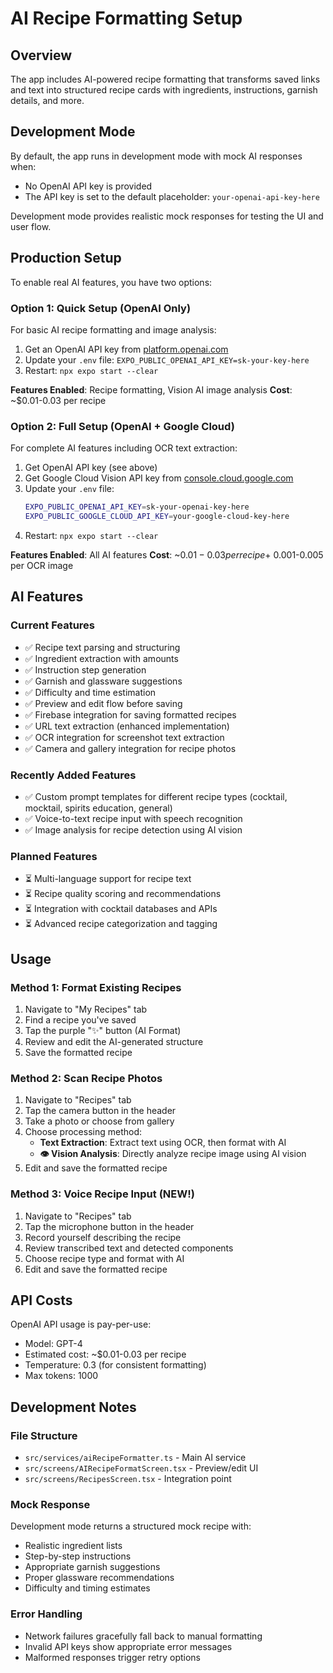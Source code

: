 # AI Recipe Formatting Setup

## Overview

The app includes AI-powered recipe formatting that transforms saved links and text into structured recipe cards with ingredients, instructions, garnish details, and more.

## Development Mode

By default, the app runs in development mode with mock AI responses when:
- No OpenAI API key is provided
- The API key is set to the default placeholder: `your-openai-api-key-here`

Development mode provides realistic mock responses for testing the UI and user flow.

## Production Setup

To enable real AI features, you have two options:

### Option 1: Quick Setup (OpenAI Only)
For basic AI recipe formatting and image analysis:

1. Get an OpenAI API key from [platform.openai.com](https://platform.openai.com/api-keys)
2. Update your `.env` file: `EXPO_PUBLIC_OPENAI_API_KEY=sk-your-key-here`
3. Restart: `npx expo start --clear`

**Features Enabled**: Recipe formatting, Vision AI image analysis
**Cost**: ~$0.01-0.03 per recipe

### Option 2: Full Setup (OpenAI + Google Cloud)
For complete AI features including OCR text extraction:

1. Get OpenAI API key (see above)
2. Get Google Cloud Vision API key from [console.cloud.google.com](https://console.cloud.google.com/)
3. Update your `.env` file:
   ```bash
   EXPO_PUBLIC_OPENAI_API_KEY=sk-your-openai-key-here
   EXPO_PUBLIC_GOOGLE_CLOUD_API_KEY=your-google-cloud-key-here
   ```
4. Restart: `npx expo start --clear`

**Features Enabled**: All AI features
**Cost**: ~$0.01-0.03 per recipe + ~$0.001-0.005 per OCR image

## AI Features

### Current Features
- ✅ Recipe text parsing and structuring
- ✅ Ingredient extraction with amounts
- ✅ Instruction step generation
- ✅ Garnish and glassware suggestions
- ✅ Difficulty and time estimation
- ✅ Preview and edit flow before saving
- ✅ Firebase integration for saving formatted recipes
- ✅ URL text extraction (enhanced implementation)
- ✅ OCR integration for screenshot text extraction
- ✅ Camera and gallery integration for recipe photos

### Recently Added Features
- ✅ Custom prompt templates for different recipe types (cocktail, mocktail, spirits education, general)
- ✅ Voice-to-text recipe input with speech recognition
- ✅ Image analysis for recipe detection using AI vision

### Planned Features
- ⏳ Multi-language support for recipe text
- ⏳ Recipe quality scoring and recommendations
- ⏳ Integration with cocktail databases and APIs
- ⏳ Advanced recipe categorization and tagging

## Usage

### Method 1: Format Existing Recipes
1. Navigate to "My Recipes" tab
2. Find a recipe you've saved
3. Tap the purple "✨" button (AI Format)
4. Review and edit the AI-generated structure
5. Save the formatted recipe

### Method 2: Scan Recipe Photos
1. Navigate to "Recipes" tab
2. Tap the camera button in the header
3. Take a photo or choose from gallery
4. Choose processing method:
   - **Text Extraction**: Extract text using OCR, then format with AI
   - **👁️ Vision Analysis**: Directly analyze recipe image using AI vision
5. Edit and save the formatted recipe

### Method 3: Voice Recipe Input (NEW!)
1. Navigate to "Recipes" tab
2. Tap the microphone button in the header
3. Record yourself describing the recipe
4. Review transcribed text and detected components
5. Choose recipe type and format with AI
6. Edit and save the formatted recipe

## API Costs

OpenAI API usage is pay-per-use:
- Model: GPT-4
- Estimated cost: ~$0.01-0.03 per recipe
- Temperature: 0.3 (for consistent formatting)
- Max tokens: 1000

## Development Notes

### File Structure
- `src/services/aiRecipeFormatter.ts` - Main AI service
- `src/screens/AIRecipeFormatScreen.tsx` - Preview/edit UI
- `src/screens/RecipesScreen.tsx` - Integration point

### Mock Response
Development mode returns a structured mock recipe with:
- Realistic ingredient lists
- Step-by-step instructions
- Appropriate garnish suggestions
- Proper glassware recommendations
- Difficulty and timing estimates

### Error Handling
- Network failures gracefully fall back to manual formatting
- Invalid API keys show appropriate error messages
- Malformed responses trigger retry options